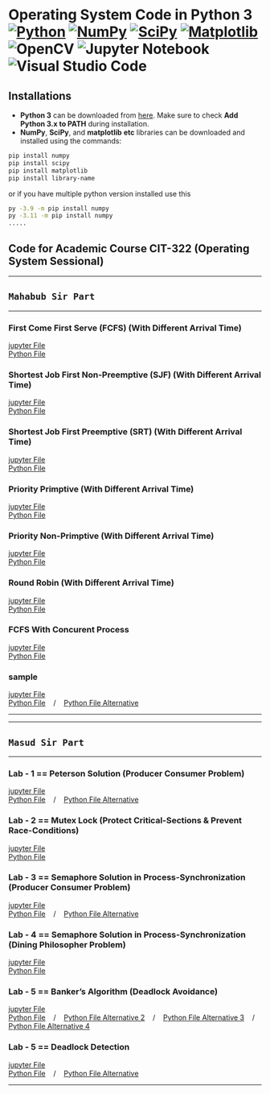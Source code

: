 # Operating System Code in Python 3<br/>[![Python](https://img.shields.io/badge/python-3670A0?style=for-the-badge&logo=python&logoColor=ffdd54)](https://www.python.org/) [![NumPy](https://img.shields.io/badge/numpy-%23013243.svg?style=for-the-badge&logo=numpy&logoColor=white)](https://pypi.org/project/numpy/) [![SciPy](https://img.shields.io/badge/SciPy-%230C55A5.svg?style=for-the-badge&logo=scipy&logoColor=%white)](https://pypi.org/project/scipy/) [![Matplotlib](https://img.shields.io/badge/Matplotlib-%23ffffff.svg?style=for-the-badge&logo=Matplotlib&logoColor=black)](https://pypi.org/project/matplotlib/) ![OpenCV](https://img.shields.io/badge/opencv-%23white.svg?style=for-the-badge&logo=opencv&logoColor=white) ![Jupyter Notebook](https://img.shields.io/badge/jupyter-%23FA0F00.svg?style=for-the-badge&logo=jupyter&logoColor=white) ![Visual Studio Code](https://img.shields.io/badge/Visual%20Studio%20Code-0078d7.svg?style=for-the-badge&logo=visual-studio-code&logoColor=white)

## Installations

* **Python 3** can be downloaded from [here](https://www.python.org/downloads/). Make sure to check **Add Python 3.x to PATH** during installation.
* **NumPy**, **SciPy**, and **matplotlib** **etc** libraries can be downloaded and installed using the commands:
```bash
pip install numpy
pip install scipy
pip install matplotlib
pip install library-name
```
or if you have multiple python version installed use this
```bash
py -3.9 -m pip install numpy
py -3.11 -m pip install numpy
.....
```

## Code for Academic Course CIT-322 (Operating System Sessional)


<hr/>

## `Mahabub Sir Part`
<hr/>

### First Come First Serve (FCFS) (With Different Arrival Time)
 [jupyter File](./first_come_first_serve.ipynb)     <br/>
 [Python File](./same_python_file/first_come_first_serve.py)
### Shortest Job First Non-Preemptive (SJF) (With Different Arrival Time)
 [jupyter File](./shortest_job_first_non_preemptive.ipynb)     <br/>
 [Python File](./same_python_file/shortest_job_first_non_preemptive.py)
### Shortest Job First Preemptive (SRT) (With Different Arrival Time)
 [jupyter File](./shortest_job_first_preemptive.ipynb)     <br/>
 [Python File](./same_python_file/shortest_job_first_preemptive.py)
### Priority Primptive (With Different Arrival Time)
 [jupyter File](./priority_primptive.ipynb)     <br/>
 [Python File](./same_python_file/priority_primptive.py)
### Priority Non-Primptive (With Different Arrival Time)
 [jupyter File](./priority_non_primptive.ipynb)     <br/>
 [Python File](./same_python_file/priority_non_primptive.py)
### Round Robin (With Different Arrival Time)
 [jupyter File](./round_robin.ipynb)     <br/>
 [Python File](./same_python_file/round_robin.py)
### FCFS With Concurent Process
 [jupyter File](./fcfs_with_concurent_process.ipynb)     <br/>
 [Python File](./same_python_file/fcfs_with_concurent_process.py)
### sample
 [jupyter File](./first_come_first_serve.ipynb)     <br/>
 [Python File](./same_python_file/first_come_first_serve.py) &nbsp;&nbsp; / &nbsp;&nbsp; [Python File Alternative](./same_python_file/peterson_solution_alternative.py)

<hr/><hr/>

## `Masud Sir Part`
<hr/>

### Lab - 1 == Peterson Solution (Producer Consumer Problem)
 [jupyter File](./peterson_solution.ipynb)     <br/>
 [Python File](./same_python_file/peterson_solution.py) &nbsp;&nbsp; / &nbsp;&nbsp; [Python File Alternative](./same_python_file/peterson_solution_alternative.py)

### Lab - 2 == Mutex Lock (Protect Critical-Sections & Prevent Race-Conditions)
 [jupyter File](./mutex_lock.ipynb)     <br/>
 [Python File](./same_python_file/mutex_lock.py)

### Lab - 3 == Semaphore Solution in Process-Synchronization (Producer Consumer Problem)
 [jupyter File](./semaphore_producer_consumer.ipynb)     <br/>
 [Python File](./same_python_file/semaphore_producer_consumer.py) &nbsp;&nbsp; / &nbsp;&nbsp; [Python File Alternative](./same_python_file/semaphore_producer_consumer_alternative.py)

### Lab - 4 == Semaphore Solution in Process-Synchronization (Dining Philosopher Problem)
 [jupyter File](./semaphore_dining_philosopher.ipynb)     <br/>
 [Python File](./same_python_file/semaphore_dining_philosopher.py)

### Lab - 5 == Banker’s Algorithm (Deadlock Avoidance)
 [jupyter File](./bankers_algorithm.ipynb)     <br/>
 [Python File](./same_python_file/bankers_algorithm.py) &nbsp;&nbsp; / &nbsp;&nbsp; [Python File Alternative 2](./same_python_file/bankers_algorithm_alternative_2.py) &nbsp;&nbsp; / &nbsp;&nbsp; [Python File Alternative 3](./same_python_file/bankers_algorithm_alternative_3.py) &nbsp;&nbsp; / &nbsp;&nbsp; [Python File Alternative 4](./same_python_file/bankers_algorithm_alternative_4.py)

### Lab - 5 == Deadlock Detection
 [jupyter File](./deadlock_detection.ipynb)     <br/>
 [Python File](./same_python_file/deadlock_detection.py) &nbsp;&nbsp; / &nbsp;&nbsp; [Python File Alternative](./same_python_file/deadlock_detection_alternative.py)

 

<hr/>
